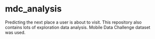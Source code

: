 # mdc_analysis
Predicting the next place a user is about to visit.
This repository also contains lots of exploration data analysis.
Mobile Data Challenge dataset was used.

